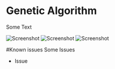 # Genetic Algorithm
Some Text

![Screenshot](https://cloud.githubusercontent.com/assets/8536409/20016565/f61cfdac-a2b7-11e6-91dc-0e17f6bf294f.png)
![Screenshot](https://cloud.githubusercontent.com/assets/8536409/20016809/fdb34a48-a2b8-11e6-8517-a7df32cdc8d3.png)
![Screenshot](https://cloud.githubusercontent.com/assets/8536409/20016962/936f12ce-a2b9-11e6-83ad-95bedb4dbc27.png)

#Known issues
Some Issues

- Issue

